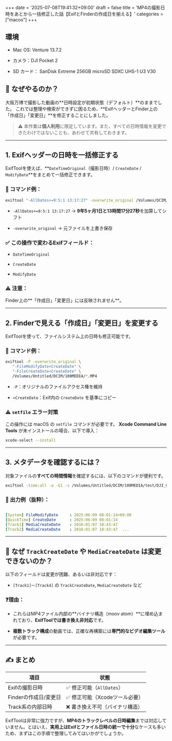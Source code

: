 +++
date = '2025-07-08T19:41:32+09:00'
draft = false
title = 'MP4の撮影日時をあとから一括修正した話【ExifとFinderの作成日を揃える】'
categories = ["macos"]
+++



## 環境
- Mac OS: Venture 13.7.2

- カメラ：DJI Pocket 2

- SD カード： SanDisk Extreme 256GB microSD SDXC UHS-1 U3 V30


## 🎯 なぜやるのか？

大阪万博で撮影した動画の**日時設定が初期状態（デフォルト）**のままでした。
これでは整理や検索ができずに困るため、**ExifヘッダーとFinder上の「作成日」「変更日」**を修正することにしました。

> ⚠️ 本作業は**個人利用**に限定しています。また、すべての日時情報を変更できたわけではないことも、あわせて共有しておきます。

---

## 1. Exifヘッダーの日時を一括修正する

ExifToolを使えば、**`DateTimeOriginal`（撮影日時）/ `CreateDate` / `ModifyDate`**をまとめて一括修正できます。

### 📌 コマンド例：

````bash
exiftool "-AllDates+=9:5:1 13:17:27" -overwrite_original /Volumes/DCIM/100MEDIA/*.MP4

````


- `-AllDates+=9:5:1 13:17:27`
    → **9年5ヶ月1日と13時間17分27秒**を加算してシフト

- `-overwrite_original`
    → 元ファイルを上書き保存


### ✅ この操作で変わるExifフィールド：

- `DateTimeOriginal`

- `CreateDate`

- `ModifyDate`


### ⚠️ 注意：

Finder上の**「作成日」「変更日」には反映されません**。

---

## 2. Finderで見える「作成日」「変更日」を変更する

ExifToolを使って、ファイルシステム上の日時も修正可能です。

### 📌 コマンド例：

````bash
exiftool -P -overwrite_original \
   "-FileModifyDate<CreateDate" \
   "-FileCreateDate<CreateDate" \
   /Volumes/Untitled/DCIM/100MEDIA/*.MP4
````

- `-P`：オリジナルのファイルアクセス権を維持

- `<CreateDate`：Exif内の `CreateDate` を基準にコピー


### ⚠️ `setfile` エラー対策

この操作には macOS の `setfile` コマンドが必要です。
**Xcode Command Line Tools** が未インストールの場合、以下で導入：

````bash
xcode-select --install
````


---

## 3. メタデータを確認するには？

対象ファイルの**すべての時間情報**を確認するには、以下のコマンドが便利です。

````bash
exiftool -time:all -a -G1 -s /Volumes/Untitled/DCIM/100MEDIA/test/DJI_0215.MP4

````


### 🧾 出力例（抜粋）：

````yaml

[System] FileModifyDate     : 2025:06:09 08:01:14+09:00
[QuickTime] CreateDate      : 2025:06:09 08:01:14
[Track1] MediaCreateDate    : 2016:01:07 18:43:47
[Track2] MediaCreateDate    : 2016:01:07 18:43:47  ...

````



---

## 🚫 なぜ `TrackCreateDate` や `MediaCreateDate` は変更できないのか？

以下のフィールドは変更が困難、あるいは非対応です：

- `[Track1]〜[Track4]` の `TrackCreateDate`, `MediaCreateDate` など


### ❓理由：

- これらはMP4ファイル内部の**バイナリ構造（moov atom）**に埋め込まれており、**ExifToolでは書き換え非対応**です。

- **複数トラック構成**の動画では、正確な再構築には**専門的なビデオ編集ツール**が必要です。


---

## ✍️ まとめ

|項目|状態|
|---|---|
|Exifの撮影日時|✅ 修正可能（`AllDates`）|
|Finderの作成日/変更日|✅ 修正可能（Xcodeツール必要）|
|Track系の内部日時|❌ 書き換え不可（バイナリ構造）|

ExifToolは非常に強力ですが、**MP4のトラックレベルの日時編集**までは対応していません。とはいえ、**実用上はExifとファイル日時の統一で十分**なケースも多いため、まずはこの手順で整理してみてはいかがでしょうか。